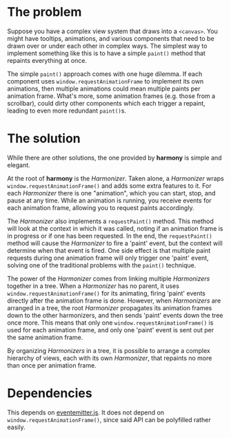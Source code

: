 # The problem

Suppose you have a complex view system that draws into a `<canvas>`. You might have tooltips, animations, and various components that need to be drawn over or under each other in complex ways. The simplest way to implement something like this is to have a simple `paint()` method that repaints everything at once.

The simple `paint()` approach comes with one huge dilemma. If each component uses `window.requestAnimationFrame` to implement its own animations, then multiple animations could mean multiple paints per animation frame. What's more, some animation frames (e.g. those from a scrollbar), could dirty other components which each trigger a repaint, leading to even more redundant `paint()`s.

# The solution

While there are other solutions, the one provided by **harmony** is simple and elegant.

At the root of **harmony** is the *Harmonizer*. Taken alone, a *Harmonizer* wraps `window.requestAnimationFrame()` and adds some extra features to it. For each *Harmonizer* there is one "animation", which you can start, stop, and pause at any time. While an animation is running, you receive events for each animation frame, allowing you to request paints accordingly.

The *Harmonizer* also implements a `requestPaint()` method. This method will look at the context in which it was called, noting if an animation frame is in progress or if one has been requested. In the end, the `requestPaint()` method will cause the *Harmonizer* to fire a 'paint' event, but the context will determine when that event is fired. One side effect is that multiple paint requests during one animation frame will only trigger one 'paint' event, solving one of the traditional problems with the `paint()` technique.

The power of the *Harmonizer* comes from linking multiple *Harmonizers* together in a tree. When a *Harmonizer* has no parent, it uses `window.requestAnimationFrame()` for its animating, firing 'paint' events directly after the animation frame is done. However, when *Harmonizers* are arranged in a tree, the root *Harmonizer* propagates its animation frames down to the other harmonizers, and then sends 'paint' events down the tree once more. This means that only one `window.requestAnimationFrame()` is used for each animation frame, and only one 'paint' event is sent out per the same animation frame.

By organizing *Harmonizers* in a tree, it is possible to arrange a complex hierarchy of views, each with its own *Harmonizer*, that repaints no more than once per animation frame.

# Dependencies

This depends on [eventemitter.js](https://github.com/unixpickle/eventemitter.js). It does not depend on `window.requestAnimationFrame()`, since said API can be polyfilled rather easily.
